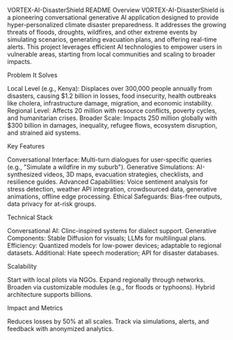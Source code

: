 VORTEX-AI-DisasterShield README
Overview
VORTEX-AI-DisasterShield is a pioneering conversational generative AI application designed to provide hyper-personalized climate disaster preparedness. It addresses the growing threats of floods, droughts, wildfires, and other extreme events by simulating scenarios, generating evacuation plans, and offering real-time alerts. This project leverages efficient AI technologies to empower users in vulnerable areas, starting from local communities and scaling to broader impacts.

Problem It Solves

Local Level (e.g., Kenya): Displaces over 300,000 people annually from disasters, causing $1.2 billion in losses, food insecurity, health outbreaks like cholera, infrastructure damage, migration, and economic instability.
Regional Level: Affects 20 million with resource conflicts, poverty cycles, and humanitarian crises.
Broader Scale: Impacts 250 million globally with $300 billion in damages, inequality, refugee flows, ecosystem disruption, and strained aid systems.

Key Features

Conversational Interface: Multi-turn dialogues for user-specific queries (e.g., "Simulate a wildfire in my suburb").
Generative Simulations: AI-synthesized videos, 3D maps, evacuation strategies, checklists, and resilience guides.
Advanced Capabilities: Voice sentiment analysis for stress detection, weather API integration, crowdsourced data, generative animations, offline edge processing.
Ethical Safeguards: Bias-free outputs, data privacy for at-risk groups.

Technical Stack

Conversational AI: Clinc-inspired systems for dialect support.
Generative Components: Stable Diffusion for visuals; LLMs for multilingual plans.
Efficiency: Quantized models for low-power devices; adaptable to regional datasets.
Additional: Hate speech moderation; API for disaster databases.

Scalability

Start with local pilots via NGOs.
Expand regionally through networks.
Broaden via customizable modules (e.g., for floods or typhoons). Hybrid architecture supports billions.

Impact and Metrics

Reduces losses by 50% at all scales.
Track via simulations, alerts, and feedback with anonymized analytics.
